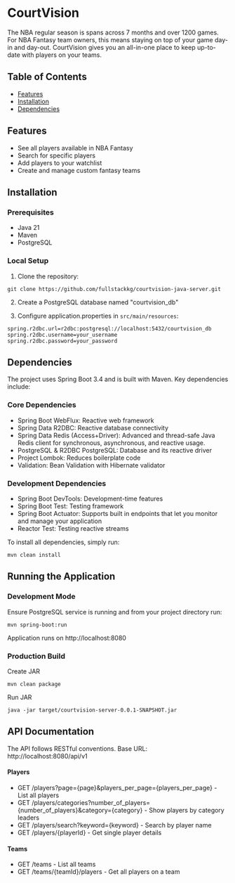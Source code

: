 # CourtVision

The NBA regular season is spans across 7 months and over 1200 games. For NBA Fantasy team owners, this means staying on top of your game day-in and day-out. CourtVision gives you an all-in-one place to keep up-to-date with players on your teams.

## Table of Contents

- [Features](#features)
- [Installation](#installation)
- [Dependencies](#dependencies)

## Features

- See all players available in NBA Fantasy
- Search for specific players
- Add players to your watchlist
- Create and manage custom fantasy teams

## Installation
### Prerequisites
- Java 21
- Maven
- PostgreSQL

### Local Setup
1. Clone the repository:
```
git clone https://github.com/fullstackkg/courtvision-java-server.git
```

2. Create a PostgreSQL database named "courtvision_db"

3. Configure application.properties in `src/main/resources`:
```
spring.r2dbc.url=r2dbc:postgresql://localhost:5432/courtvision_db
spring.r2dbc.username=your_username
spring.r2dbc.password=your_password
```

## Dependencies

The project uses Spring Boot 3.4 and is built with Maven. Key dependencies include:

### Core Dependencies
- Spring Boot WebFlux: Reactive web framework
- Spring Data R2DBC: Reactive database connectivity
- Spring Data Redis (Access+Driver): Advanced and thread-safe Java Redis client for synchronous, asynchronous, and reactive usage.
- PostgreSQL & R2DBC PostgreSQL: Database and its reactive driver
- Project Lombok: Reduces boilerplate code
- Validation: Bean Validation with Hibernate validator

### Development Dependencies
- Spring Boot DevTools: Development-time features
- Spring Boot Test: Testing framework
- Spring Boot Actuator: Supports built in endpoints that let you monitor and manage your application
- Reactor Test: Testing reactive streams

To install all dependencies, simply run:
```
mvn clean install
```

## Running the Application
### Development Mode
Ensure PostgreSQL service is running and from your project directory run:
```
mvn spring-boot:run
```
Application runs on http://localhost:8080

### Production Build
Create JAR
```
mvn clean package
```
Run JAR
```
java -jar target/courtvision-server-0.0.1-SNAPSHOT.jar
```

## API Documentation
The API follows RESTful conventions. Base URL: http://localhost:8080/api/v1

#### Players
- GET /players?page={page}&players_per_page={players_per_page} - List all players
- GET /players/categories?number_of_players={number_of_players}&category={category} - Show players by category leaders
- GET /players/search?keyword={keyword} - Search by player name 
- GET /players/{playerId} - Get single player 
  details

#### Teams
- GET /teams - List all teams
- GET /teams/{teamId}/players - Get all players on a team

